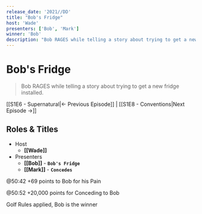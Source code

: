```yaml
---
release_date: '2021//DD'
title: "Bob's Fridge"
host: 'Wade'
presenters: ['Bob', 'Mark']
winner: 'Bob'
description: "Bob RAGES while telling a story about trying to get a new fridge installed."
---
```


# Bob's Fridge

> Bob RAGES while telling a story about trying to get a new fridge installed.

[[S1E6 - Supernatural|← Previous Episode]] | [[S1E8 - Conventions|Next Episode →]]

## Roles & Titles

- Host
  - **[[Wade]]**
- Presenters
  - **[[Bob]]** - **`Bob's Fridge`**
  - **[[Mark]]** - **`Concedes`**

@50:42 +69 points to Bob for his Pain

@50:52 +20,000 points for Conceding to Bob

  

Golf Rules applied, Bob is the winner